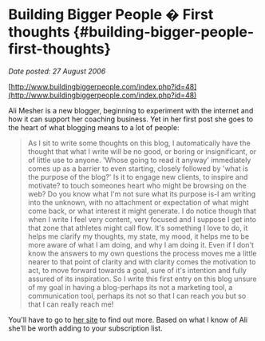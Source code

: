 # Building Bigger People � First thoughts {#building-bigger-people-first-thoughts}

_Date posted: 27 August 2006_

[http://www.buildingbiggerpeople.com/index.php?id=48](http://www.buildingbiggerpeople.com/index.php?id=48)

Ali Mesher is a new blogger, beginning to experiment with the internet and how it can support her coaching business. Yet in her first post she goes to the heart of what blogging means to a lot of people:

> As I sit to write some thoughts on this blog, I automatically have the thought that what I write will be no good, or boring or insignificant, or of little use to anyone. 'Whose going to read it anyway' immediately comes up as a barrier to even starting, closely followed by 'what is the purpose of the blog?' Is it to engage new clients, to inspire and motivate? to touch someones heart who might be browsing on the web? Do you know what I'm not sure what its purpose is-I am writing into the unknown, with no attachment or expectation of what might come back, or what interest it might generate. I do notice though that when I write I feel very content, very focused and I suppose I get into that zone that athletes might call flow. It's something I love to do, it helps me clarify my thoughts, my state, my mood, it helps me to be more aware of what I am doing, and why I am doing it. Even if I don't know the answers to my own questions the process moves me a little nearer to that point of clarity and with clarity comes the motivation to act, to move forward towards a goal, sure of it's intention and fully assured of its inspiration. So I write this first entry on this blog unsure of my goal in having a blog-perhaps its not a marketing tool, a communication tool, perhaps its not so that I can reach you but so that I can really reach me!

You'll have to go to [her site](http://www.buildingbiggerpeople.com/index.php?id=23) to find out more. Based on what I know of Ali she'll be worth adding to your subscription list.